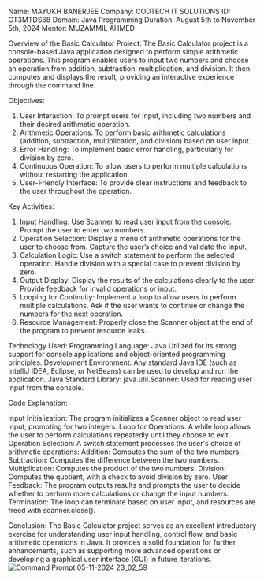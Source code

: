 Name: MAYUKH BANERJEE
Company: CODTECH IT SOLUTIONS
ID: CT3MTDS68
Domain: Java Programming
Duration: August 5th to November 5th, 2024
Mentor: MUZAMMIL AHMED

Overview of the Basic Calculator Project:
The Basic Calculator project is a console-based Java application designed to perform simple arithmetic operations. This program enables users to input two numbers and choose an operation from addition, subtraction, multiplication, and division. It then computes and displays the result, providing an interactive experience through the command line.

Objectives:
1. User Interaction: To prompt users for input, including two numbers and their desired arithmetic operation.
2. Arithmetic Operations: To perform basic arithmetic calculations (addition, subtraction, multiplication, and division) based on user input.
3. Error Handling: To implement basic error handling, particularly for division by zero.
4. Continuous Operation: To allow users to perform multiple calculations without restarting the application.
5. User-Friendly Interface: To provide clear instructions and feedback to the user throughout the operation.

Key Activities:
1. Input Handling:
Use Scanner to read user input from the console.
Prompt the user to enter two numbers.
2. Operation Selection:
Display a menu of arithmetic operations for the user to choose from.
Capture the user’s choice and validate the input.
3. Calculation Logic:
Use a switch statement to perform the selected operation.
Handle division with a special case to prevent division by zero.
4. Output Display:
Display the results of the calculations clearly to the user.
Provide feedback for invalid operations or input.
5. Looping for Continuity:
Implement a loop to allow users to perform multiple calculations.
Ask if the user wants to continue or change the numbers for the next operation.
6. Resource Management:
Properly close the Scanner object at the end of the program to prevent resource leaks.

Technology Used:
Programming Language: Java
Utilized for its strong support for console applications and object-oriented programming principles.
Development Environment:
Any standard Java IDE (such as IntelliJ IDEA, Eclipse, or NetBeans) can be used to develop and run the application.
Java Standard Library:
java.util.Scanner: Used for reading user input from the console.

Code Explanation:

Input Initialization: The program initializes a Scanner object to read user input, prompting for two integers.
Loop for Operations: A while loop allows the user to perform calculations repeatedly until they choose to exit.
Operation Selection: A switch statement processes the user's choice of arithmetic operations:
Addition: Computes the sum of the two numbers.
Subtraction: Computes the difference between the two numbers.
Multiplication: Computes the product of the two numbers.
Division: Computes the quotient, with a check to avoid division by zero.
User Feedback: The program outputs results and prompts the user to decide whether to perform more calculations or change the input numbers.
Termination: The loop can terminate based on user input, and resources are freed with scanner.close().

Conclusion:
The Basic Calculator project serves as an excellent introductory exercise for understanding user input handling, control flow, and basic arithmetic operations in Java. It provides a solid foundation for further enhancements, such as supporting more advanced operations or developing a graphical user interface (GUI) in future iterations.
![Command Prompt 05-11-2024 23_02_59](https://github.com/user-attachments/assets/35e6ca62-ebdc-40e6-a5fe-0b45583f2d50)
